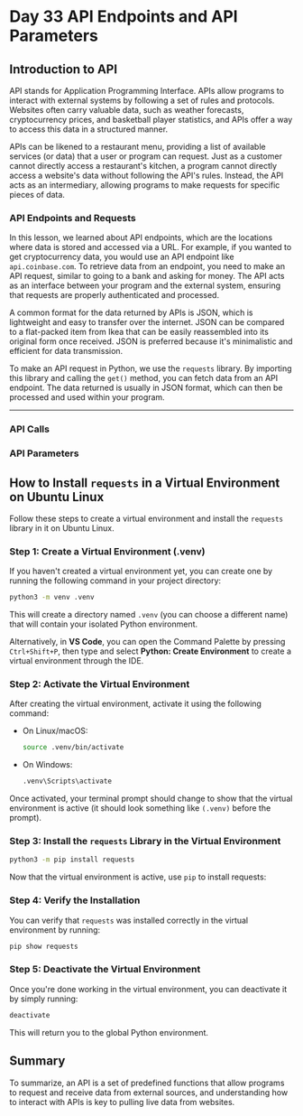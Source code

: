 # Day 33 API Endpoints and API Parameters

## Introduction to API

API stands for Application Programming Interface. APIs allow programs to interact with external systems by following a set of rules and protocols. Websites often carry valuable data, such as weather forecasts, cryptocurrency prices, and basketball player statistics, and APIs offer a way to access this data in a structured manner.

APIs can be likened to a restaurant menu, providing a list of available services (or data) that a user or program can request. Just as a customer cannot directly access a restaurant's kitchen, a program cannot directly access a website's data without following the API's rules. Instead, the API acts as an intermediary, allowing programs to make requests for specific pieces of data. 

### API Endpoints and Requests
In this lesson, we learned about API endpoints, which are the locations where data is stored and accessed via a URL. For example, if you wanted to get cryptocurrency data, you would use an API endpoint like `api.coinbase.com`. To retrieve data from an endpoint, you need to make an API request, similar to going to a bank and asking for money. The API acts as an interface between your program and the external system, ensuring that requests are properly authenticated and processed.

A common format for the data returned by APIs is JSON, which is lightweight and easy to transfer over the internet. JSON can be compared to a flat-packed item from Ikea that can be easily reassembled into its original form once received. JSON is preferred because it's minimalistic and efficient for data transmission.

To make an API request in Python, we use the `requests` library. By importing this library and calling the `get()` method, you can fetch data from an API endpoint. The data returned is usually in JSON format, which can then be processed and used within your program.

---

### API Calls

### API Parameters

## How to Install `requests` in a Virtual Environment on Ubuntu Linux

Follow these steps to create a virtual environment and install the `requests` library in it on Ubuntu Linux.

### Step 1: Create a Virtual Environment (.venv)
If you haven't created a virtual environment yet, you can create one by running the following command in your project directory:

```bash
python3 -m venv .venv
```
This will create a directory named `.venv` (you can choose a different name) that will contain your isolated Python environment.

Alternatively, in **VS Code**, you can open the Command Palette by pressing `Ctrl+Shift+P`, then type and select **Python: Create Environment** to create a virtual environment through the IDE.

### Step 2: Activate the Virtual Environment
After creating the virtual environment, activate it using the following command:

- On Linux/macOS:
  ```bash
  source .venv/bin/activate
  ```

- On Windows:
  ```bash
  .venv\Scripts\activate
  ```

Once activated, your terminal prompt should change to show that the virtual environment is active (it should look something like `(.venv)` before the prompt).

### Step 3: Install the `requests` Library in the Virtual Environment

```bash
python3 -m pip install requests
```

Now that the virtual environment is active, use `pip` to install requests:

### Step 4: Verify the Installation
You can verify that `requests` was installed correctly in the virtual environment by running:

```bash
pip show requests
```

### Step 5: Deactivate the Virtual Environment

Once you're done working in the virtual environment, you can deactivate it by simply running:

```bash
deactivate
```

This will return you to the global Python environment.

## Summary
To summarize, an API is a set of predefined functions that allow programs to request and receive data from external sources, and understanding how to interact with APIs is key to pulling live data from websites.